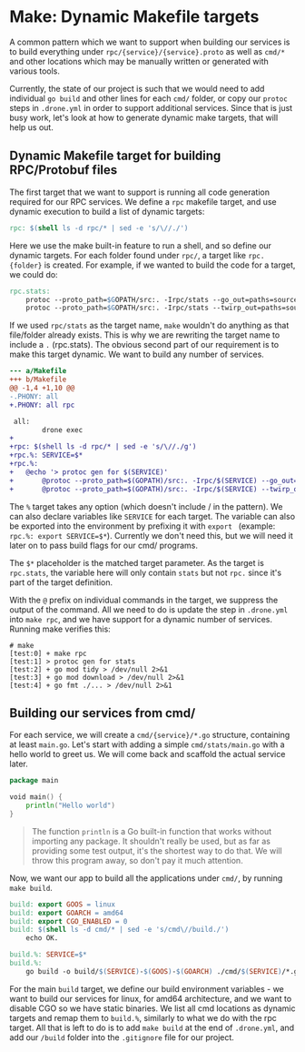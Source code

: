 # Make: Dynamic Makefile targets

A common pattern which we want to support when building our services is to build
everything under `rpc/{service}/{service}.proto` as well as `cmd/*` and other
locations which may be manually written or generated with various tools.

Currently, the state of our project is such that we would need to add individual
`go build` and other lines for each `cmd/` folder, or copy our `protoc` steps
in `.drone.yml` in order to support additional services. Since that is just busy
work, let's look at how to generate dynamic make targets, that will help us out.

## Dynamic Makefile target for building RPC/Protobuf files

The first target that we want to support is running all code generation required
for our RPC services. We define a `rpc` makefile target, and use dynamic execution
to build a list of dynamic targets:

~~~Makefile
rpc: $(shell ls -d rpc/* | sed -e 's/\//./')
~~~

Here we use the make built-in feature to run a shell, and so define our dynamic targets.
For each folder found under `rpc/`, a target like `rpc.{folder}` is created. For example,
if we wanted to build the code for a target, we could do:

~~~Makefile
rpc.stats:
	protoc --proto_path=$GOPATH/src:. -Irpc/stats --go_out=paths=source_relative:. rpc/stats/stats.proto
	protoc --proto_path=$GOPATH/src:. -Irpc/stats --twirp_out=paths=source_relative:. rpc/stats/stats.proto
~~~

If we used `rpc/stats` as the target name, `make` wouldn't do anything as that file/folder
already exists. This is why we are rewriting the target name to include a `.` (rpc.stats).
The obvious second part of our requirement is to make this target dynamic. We want to build
any number of services.

~~~diff
--- a/Makefile
+++ b/Makefile
@@ -1,4 +1,10 @@
-.PHONY: all
+.PHONY: all rpc

 all:
        drone exec
+
+rpc: $(shell ls -d rpc/* | sed -e 's/\//./g')
+rpc.%: SERVICE=$*
+rpc.%:
+	@echo '> protoc gen for $(SERVICE)'
+       @protoc --proto_path=$(GOPATH)/src:. -Irpc/$(SERVICE) --go_out=paths=source_relative:. rpc/$(SERVICE)/$(SERVICE).proto
+       @protoc --proto_path=$(GOPATH)/src:. -Irpc/$(SERVICE) --twirp_out=paths=source_relative:. rpc/$(SERVICE)/$(SERVICE).proto
~~~

The `%` target takes any option (which doesn't include / in the pattern). We can also declare
variables like `SERVICE` for each target. The variable can also be exported into the environment
by prefixing it with `export ` (example: `rpc.%: export SERVICE=$*`). Currently we don't need this,
but we will need it later on to pass build flags for our cmd/ programs.

The `$*` placeholder is the matched target parameter. As the target is `rpc.stats`, the variable here
will only contain `stats` but not `rpc.` since it's part of the target definition.

With the `@` prefix on individual commands in the target, we suppress the output of the command.
All we need to do is update the step in `.drone.yml` into `make rpc`, and we have support for
a dynamic number of services. Running make verifies this:

~~~
# make
[test:0] + make rpc
[test:1] > protoc gen for stats
[test:2] + go mod tidy > /dev/null 2>&1
[test:3] + go mod download > /dev/null 2>&1
[test:4] + go fmt ./... > /dev/null 2>&1
~~~

## Building our services from cmd/

For each service, we will create a `cmd/{service}/*.go` structure, containing at least `main.go`.
Let's start with adding a simple `cmd/stats/main.go` with a hello world to greet us. We will come
back and scaffold the actual service later.

~~~go
package main

void main() {
	println("Hello world")
}
~~~

> The function `println` is a Go built-in function that works without importing any package.
> It shouldn't really be used, but as far as providing some test output, it's the shortest
> way to do that. We will throw this program away, so don't pay it much attention.

Now, we want our app to build all the applications under `cmd/`, by running `make build`.

~~~Makefile
build: export GOOS = linux
build: export GOARCH = amd64
build: export CGO_ENABLED = 0
build: $(shell ls -d cmd/* | sed -e 's/cmd\//build./')
	echo OK.

build.%: SERVICE=$*
build.%:
	go build -o build/$(SERVICE)-$(GOOS)-$(GOARCH) ./cmd/$(SERVICE)/*.go
~~~

For the main `build` target, we define our build environment variables - we want to build our
services for linux, for amd64 architecture, and we want to disable CGO so we have static binaries.
We list all cmd locations as dynamic targets and remap them to `build.%`, similarly to what we
do with the rpc target. All that is left to do is to add `make build` at the end of `.drone.yml`,
and add our `/build` folder into the `.gitignore` file for our project.
